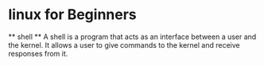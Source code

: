# linux for Beginners
** shell **
A shell is a program that acts as an interface between a user and the kernel. It allows a user to give commands to the kernel and receive responses from it. 

